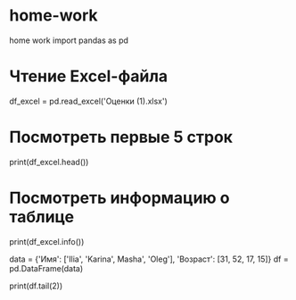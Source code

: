 # home-work
home work
import pandas as pd


# Чтение Excel-файла
df_excel = pd.read_excel('Оценки (1).xlsx')

# Посмотреть первые 5 строк
print(df_excel.head())

# Посмотреть информацию о таблице
print(df_excel.info())


data = {'Имя': ['Ilia', 'Karina', Masha', 'Oleg'],
        'Возраст': [31, 52, 17, 15]}
df = pd.DataFrame(data)

print(df.tail(2))
